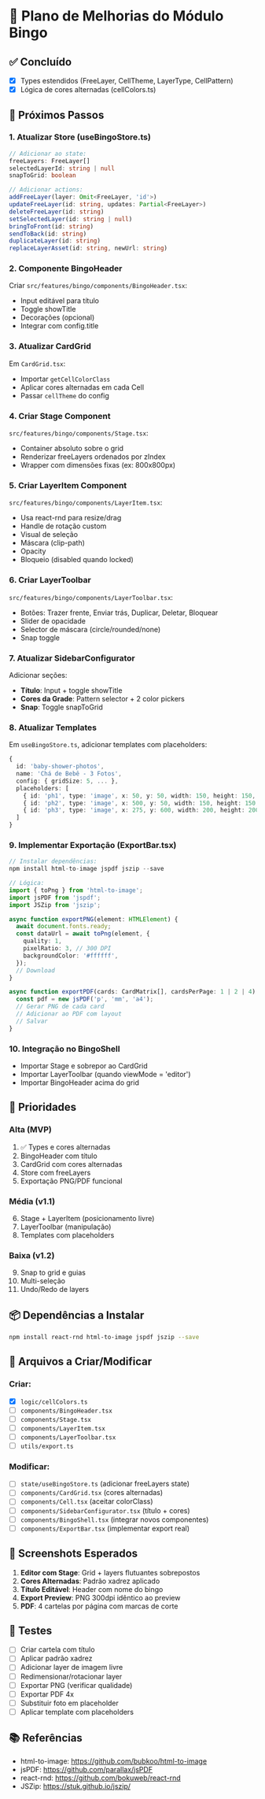 # 🎨 Plano de Melhorias do Módulo Bingo

## ✅ Concluído
- [x] Types estendidos (FreeLayer, CellTheme, LayerType, CellPattern)
- [x] Lógica de cores alternadas (cellColors.ts)

## 📝 Próximos Passos

### 1. Atualizar Store (useBingoStore.ts)
```typescript
// Adicionar ao state:
freeLayers: FreeLayer[]
selectedLayerId: string | null
snapToGrid: boolean

// Adicionar actions:
addFreeLayer(layer: Omit<FreeLayer, 'id'>)
updateFreeLayer(id: string, updates: Partial<FreeLayer>)
deleteFreeLayer(id: string)
setSelectedLayer(id: string | null)
bringToFront(id: string)
sendToBack(id: string)
duplicateLayer(id: string)
replaceLayerAsset(id: string, newUrl: string)
```

### 2. Componente BingoHeader
Criar `src/features/bingo/components/BingoHeader.tsx`:
- Input editável para título
- Toggle showTitle
- Decorações (opcional)
- Integrar com config.title

### 3. Atualizar CardGrid
Em `CardGrid.tsx`:
- Importar `getCellColorClass`
- Aplicar cores alternadas em cada Cell
- Passar `cellTheme` do config

### 4. Criar Stage Component
`src/features/bingo/components/Stage.tsx`:
- Container absoluto sobre o grid
- Renderizar freeLayers ordenados por zIndex
- Wrapper com dimensões fixas (ex: 800x800px)

### 5. Criar LayerItem Component
`src/features/bingo/components/LayerItem.tsx`:
- Usa react-rnd para resize/drag
- Handle de rotação custom
- Visual de seleção
- Máscara (clip-path)
- Opacity
- Bloqueio (disabled quando locked)

### 6. Criar LayerToolbar
`src/features/bingo/components/LayerToolbar.tsx`:
- Botões: Trazer frente, Enviar trás, Duplicar, Deletar, Bloquear
- Slider de opacidade
- Selector de máscara (circle/rounded/none)
- Snap toggle

### 7. Atualizar SidebarConfigurator
Adicionar seções:
- **Título**: Input + toggle showTitle
- **Cores da Grade**: Pattern selector + 2 color pickers
- **Snap**: Toggle snapToGrid

### 8. Atualizar Templates
Em `useBingoStore.ts`, adicionar templates com placeholders:
```typescript
{
  id: 'baby-shower-photos',
  name: 'Chá de Bebê - 3 Fotos',
  config: { gridSize: 5, ... },
  placeholders: [
    { id: 'ph1', type: 'image', x: 50, y: 50, width: 150, height: 150, ... },
    { id: 'ph2', type: 'image', x: 500, y: 50, width: 150, height: 150, ... },
    { id: 'ph3', type: 'image', x: 275, y: 600, width: 200, height: 200, clip: 'circle', ... }
  ]
}
```

### 9. Implementar Exportação (ExportBar.tsx)
```typescript
// Instalar dependências:
npm install html-to-image jspdf jszip --save

// Lógica:
import { toPng } from 'html-to-image';
import jsPDF from 'jspdf';
import JSZip from 'jszip';

async function exportPNG(element: HTMLElement) {
  await document.fonts.ready;
  const dataUrl = await toPng(element, {
    quality: 1,
    pixelRatio: 3, // 300 DPI
    backgroundColor: '#ffffff',
  });
  // Download
}

async function exportPDF(cards: CardMatrix[], cardsPerPage: 1 | 2 | 4) {
  const pdf = new jsPDF('p', 'mm', 'a4');
  // Gerar PNG de cada card
  // Adicionar ao PDF com layout
  // Salvar
}
```

### 10. Integração no BingoShell
- Importar Stage e sobrepor ao CardGrid
- Importar LayerToolbar (quando viewMode = 'editor')
- Importar BingoHeader acima do grid

## 🎯 Prioridades

### Alta (MVP)
1. ✅ Types e cores alternadas
2. BingoHeader com título
3. CardGrid com cores alternadas
4. Store com freeLayers
5. Exportação PNG/PDF funcional

### Média (v1.1)
6. Stage + LayerItem (posicionamento livre)
7. LayerToolbar (manipulação)
8. Templates com placeholders

### Baixa (v1.2)
9. Snap to grid e guias
10. Multi-seleção
11. Undo/Redo de layers

## 📦 Dependências a Instalar
```bash
npm install react-rnd html-to-image jspdf jszip --save
```

## 🔧 Arquivos a Criar/Modificar

### Criar:
- [x] `logic/cellColors.ts`
- [ ] `components/BingoHeader.tsx`
- [ ] `components/Stage.tsx`
- [ ] `components/LayerItem.tsx`
- [ ] `components/LayerToolbar.tsx`
- [ ] `utils/export.ts`

### Modificar:
- [ ] `state/useBingoStore.ts` (adicionar freeLayers state)
- [ ] `components/CardGrid.tsx` (cores alternadas)
- [ ] `components/Cell.tsx` (aceitar colorClass)
- [ ] `components/SidebarConfigurator.tsx` (título + cores)
- [ ] `components/BingoShell.tsx` (integrar novos componentes)
- [ ] `components/ExportBar.tsx` (implementar export real)

## 📸 Screenshots Esperados

1. **Editor com Stage**: Grid + layers flutuantes sobrepostos
2. **Cores Alternadas**: Padrão xadrez aplicado
3. **Título Editável**: Header com nome do bingo
4. **Export Preview**: PNG 300dpi idêntico ao preview
5. **PDF**: 4 cartelas por página com marcas de corte

## 🧪 Testes

- [ ] Criar cartela com título
- [ ] Aplicar padrão xadrez
- [ ] Adicionar layer de imagem livre
- [ ] Redimensionar/rotacionar layer
- [ ] Exportar PNG (verificar qualidade)
- [ ] Exportar PDF 4x
- [ ] Substituir foto em placeholder
- [ ] Aplicar template com placeholders

## 📚 Referências

- html-to-image: https://github.com/bubkoo/html-to-image
- jsPDF: https://github.com/parallax/jsPDF
- react-rnd: https://github.com/bokuweb/react-rnd
- JSZip: https://stuk.github.io/jszip/
